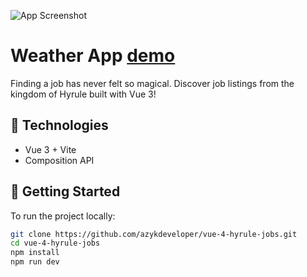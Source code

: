 ![App Screenshot](https://i.postimg.cc/pLwy25fT/image.png)

# Weather App [demo](https://vue-4-hyrule-jobs.netlify.app/)

Finding a job has never felt so magical. Discover job listings from the kingdom of Hyrule built with Vue 3!

## 🔧 Technologies

- Vue 3 + Vite
- Composition API

## 🚀 Getting Started

To run the project locally:

```bash
git clone https://github.com/azykdeveloper/vue-4-hyrule-jobs.git
cd vue-4-hyrule-jobs
npm install
npm run dev

